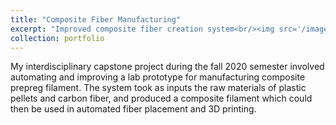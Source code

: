 ```yaml
---
title: "Composite Fiber Manufacturing"
excerpt: "Improved composite fiber creation system<br/><img src='/images/compositeCAD.PNG' width='250' height='150'>"
collection: portfolio
---
```

My interdisciplinary capstone project during the fall 2020 semester involved automating and improving a lab prototype for manufacturing composite prepreg filament. The system took as inputs the raw materials of plastic pellets and carbon fiber, and produced a composite filament which could then be used in automated fiber placement and 3D printing. 
